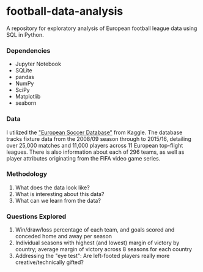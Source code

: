 # football-data-analysis
A repository for exploratory analysis of European football league data using SQL in Python.

### Dependencies

- Jupyter Notebook
- SQLite
- pandas
- NumPy
- SciPy
- Matplotlib
- seaborn

### Data

I utilized the ["European Soccer Database"](https://www.kaggle.com/datasets/hugomathien/soccer) from Kaggle. The database tracks fixture data from the 2008/09 season through to 2015/16, detailing over 25,000 matches and 11,000 players across 11 European top-flight leagues. There is also information about each of 296 teams, as well as player attributes originating from the FIFA video game series.

### Methodology

1. What does the data look like?
2. What is interesting about this data?
3. What can we learn from the data?

### Questions Explored

1. Win/draw/loss percentage of each team, and goals scored and conceded home and away per season
2. Individual seasons with highest (and lowest) margin of victory by country; average margin of victory across 8 seasons for each country
3. Addressing the "eye test": Are left-footed players really more creative/technically gifted?
